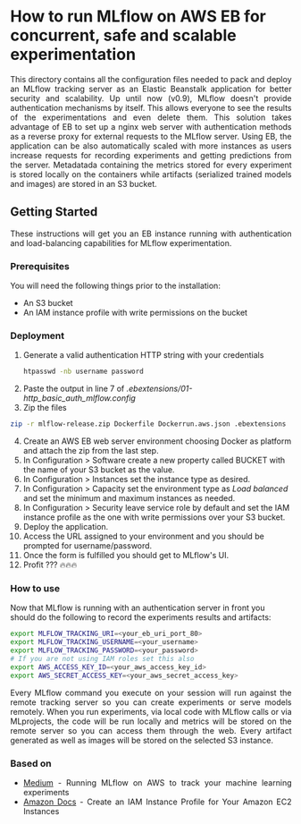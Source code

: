 # How to run MLflow on AWS EB for concurrent, safe and scalable experimentation

<div style="text-align: justify">
This directory contains all the configuration files needed to pack and deploy an MLflow tracking server as an Elastic Beanstalk application for better security and scalability. Up until now (v0.9), MLflow doesn't provide authentication mechanisms by itself. This allows everyone to see the results of the experimentations and even delete them. This solution takes advantage of EB to set up a nginx web server with authentication methods as a reverse proxy for external requests to the MLflow server. Using EB, the application can be also automatically scaled with more instances as users increase requests for recording experiments and getting predictions from the server. Metadatada containing the metrics stored for every experiment is stored locally on the containers while artifacts (serialized trained models and images) are stored in an S3 bucket.
</div>

## Getting Started

<div style="text-align: justify">
These instructions will get you an EB instance running with authentication and load-balancing capabilities for MLflow experimentation.
</div>

### Prerequisites

You will need the following things prior to the installation:

* An S3 bucket
* An IAM instance profile with write permissions on the bucket

### Deployment

1. Generate a valid authentication HTTP string with your credentials
   ```bash
   htpasswd -nb username password
   ```
2. Paste the output in line 7 of *.ebextensions/01-http_basic_auth_mlflow.config*
3. Zip the files
  ```bash
  zip -r mlflow-release.zip Dockerfile Dockerrun.aws.json .ebextensions
  ```
4. Create an AWS EB web server environment choosing Docker as platform and attach the zip from the last step.
5. In Configuration > Software create a new property called BUCKET with the name of your S3 bucket as the value.
6. In Configuration > Instances set the instance type as desired.
7. In Configuration > Capacity set the environment type as *Load balanced* and set the minimum and maximum instances as needed.
8. In Configuration > Security leave service role by default and set the IAM instance profile as the one with write permissions over your S3 bucket.
9. Deploy the application.
10. Access the URL assigned to your environment and you should be prompted for username/password.
11. Once the form is fulfilled you should get to MLflow's UI.
12. Profit ??? 🔥🔥🔥

### How to use

Now that MLflow is running with an authentication server in front you should do the following to record the experiments results and artifacts:

```bash
export MLFLOW_TRACKING_URI=<your_eb_uri_port_80>
export MLFLOW_TRACKING_USERNAME=<your_username>
export MLFLOW_TRACKING_PASSWORD=<your_password>
# If you are not using IAM roles set this also
export AWS_ACCESS_KEY_ID=<your_aws_access_key_id>
export AWS_SECRET_ACCESS_KEY=<your_aws_secret_access_key>
```
<div style="text-align: justify">
Every MLflow command you execute on your session will run against the remote tracking server so you can create experiments or serve models remotely. When you run experiments, via local code with MLflow calls or via MLprojects, the code will be run locally and metrics will be stored on the remote server so you can access them through the web. Every artifact generated as well as images will be stored on the selected S3 instance.
<div/>

### Based on

* [Medium](https://medium.com/@josemrivera/running-mlflow-on-aws-to-track-your-machine-learning-experiments-e192830f996c) - Running MLflow on AWS to track your machine learning experiments
* [Amazon Docs](https://docs.aws.amazon.com/codedeploy/latest/userguide/getting-started-create-iam-instance-profile.html#getting-started-create-iam-instance-profile-console) - Create an IAM Instance Profile for Your Amazon EC2 Instances
